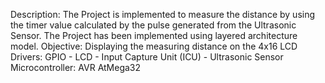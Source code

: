 Description: 
The Project is implemented to measure the distance by using the timer value calculated by the pulse generated from the Ultrasonic Sensor. The Project has been implemented using
layered architecture model. 
Objective: Displaying the measuring distance on the 4x16 LCD 
Drivers: GPIO - LCD - Input Capture Unit (ICU) - Ultrasonic Sensor
Microcontroller: AVR AtMega32
